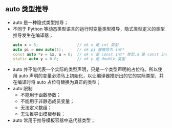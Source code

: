 
## auto 类型推导
- auto 是一种隐式类型推导；
- 不同于 Python 等动态类型语言的运行时变量类型推导，隐式类型定义的类型推导发生在编译器；
    ```c++
    auto x = 5;                 // ok x 是 int 类型
    auto pi = new auto(1);      // ok pi 被推导为 int*
    const auto *v = &x, u = 6;  // ok v 是 const int* 类型,u 是 const int 类型
    static auto y = 0.0;        // ok y 是 double 类型
    ```
- auto 并不能代表一个实际的类型声明，只是一个类型声明的占位符。所以使用 auto 声明的变量必须马上初始化，以让编译器推断出的它的实际类型，并在编译时将 auto 占位符替换为真正的类型；
- auto 限制
    + 不能用于函数参数；
    + 不能用于非静态成员变量；
    + 无法定义数组；
    + 无法推导出模板参数；
- auto 常用于推导模板容器中迭代器类型；